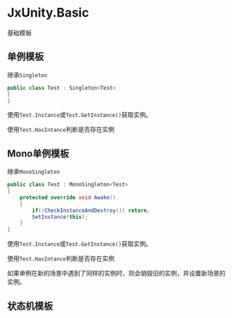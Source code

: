 # JxUnity.Basic

基础模板

## 单例模板

继承`Singleton`

```C#
public class Test : Singleton<Test>
{
}
```

使用`Test.Instance`或`Test.GetInstance()`获取实例。

使用`Test.HasIntance`判断是否存在实例

## Mono单例模板

继承`MonoSingleton`

```C#
public class Test : MonoSingleton<Test>
{
    protected override void Awake()
    {
        if(!CheckInstanceAndDestroy()) return;
        SetInstance(this);
    }
}
```

使用`Test.Instance`或`Test.GetInstance()`获取实例。

使用`Test.HasIntance`判断是否存在实例

如果单例在新的场景中遇到了同样的实例时，则会销毁旧的实例，并设置新场景的实例。

## 状态机模板